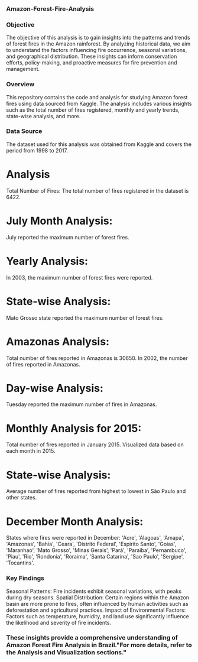 ### Amazon-Forest-Fire-Analysis

### Objective
The objective of this analysis is to gain insights into the patterns and trends of forest fires in the Amazon rainforest. By analyzing historical data, we aim to understand the factors influencing fire occurrence, seasonal variations, and geographical distribution. These insights can inform conservation efforts, policy-making, and proactive measures for fire prevention and management.

### Overview
This repository contains the code and analysis for studying Amazon forest fires using data sourced from Kaggle. The analysis includes various insights such as the total number of fires registered, monthly and yearly trends, state-wise analysis, and more.

### Data Source
The dataset used for this analysis was obtained from Kaggle and covers the period from 1998 to 2017.

# Analysis
Total Number of Fires: The total number of fires registered in the dataset is 6422.

# July Month Analysis:
July reported the maximum number of forest fires.

# Yearly Analysis:
In 2003, the maximum number of forest fires were reported.

# State-wise Analysis:
Mato Grosso state reported the maximum number of forest fires.

# Amazonas Analysis:
Total number of fires reported in Amazonas is 30650.
In 2002, the number of fires reported in Amazonas.

# Day-wise Analysis:
Tuesday reported the maximum number of fires in Amazonas.

# Monthly Analysis for 2015:
Total number of fires reported in January 2015.
Visualized data based on each month in 2015.

# State-wise Analysis:
Average number of fires reported from highest to lowest in São Paulo and other states.

# December Month Analysis:
States where fires were reported in December: 'Acre', 'Alagoas', 'Amapa', 'Amazonas', 'Bahia', 'Ceara', 'Distrito Federal', 'Espirito Santo', 'Goias', 'Maranhao', 'Mato Grosso', 'Minas Gerais', 'Pará', 'Paraiba', 'Pernambuco', 'Piau', 'Rio', 'Rondonia', 'Roraima', 'Santa Catarina', 'Sao Paulo', 'Sergipe', 'Tocantins'.

### Key Findings
Seasonal Patterns: Fire incidents exhibit seasonal variations, with peaks during dry seasons.
Spatial Distribution: Certain regions within the Amazon basin are more prone to fires, often influenced by human activities such as deforestation and agricultural practices.
Impact of Environmental Factors: Factors such as temperature, humidity, and land use significantly influence the likelihood and severity of fire incidents.


### These insights provide a comprehensive understanding of Amazon Forest Fire Analysis in Brazil."For more details, refer to the Analysis and Visualization sections."
